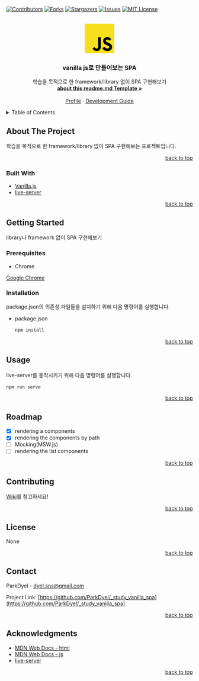 <div id="top"></div>
<!--
*** based https://github.com/othneildrew/Best-README-Template/blob/master/README.md
-->

<!-- PROJECT SHIELDS -->
<!--
*** I'm using markdown "reference style" links for readability.
*** Reference links are enclosed in brackets [ ] instead of parentheses ( ).
*** See the bottom of this document for the declaration of the reference variables
*** for contributors-url, forks-url, etc. This is an optional, concise syntax you may use.
*** https://www.markdownguide.org/basic-syntax/#reference-style-links
-->
[![Contributors][contributors-shield]][contributors-url]
[![Forks][forks-shield]][forks-url]
[![Stargazers][stars-shield]][stars-url]
[![Issues][issues-shield]][issues-url]
[![MIT License][license-shield]][license-url]
<!-- [![linkedin][linkedin-shield]][linkedin-url] #external Badge Ref-->

<!-- PROJECT LOGO -->
<br />
<div align="center">
  <a href="https://github.com/ParkDyel/_study_vanilla_spa">
    <img src="images/logo.png" alt="Logo" width="80" height="80">
  </a>

  <h3 align="center">vanilla js로 만들어보는 SPA</h3>

  <p align="center">
    학습을 목적으로 한 framework/library 없이 SPA 구현해보기
    <br />
    <a href="https://github.com/othneildrew/Best-README-Template"><strong>about this readme.md Template »</strong></a>
    <br />
    <br />
    <a href="https://github.com/ParkDyel">Profile</a>
    ·
    <a href="https://github.com/ParkDyel/_study_vanilla_spa/wiki/Guide">Development Guide</a>
  </p>
</div>



<!-- TABLE OF CONTENTS -->
<details>
  <summary>Table of Contents</summary>
  <ol>
    <li>
      <a href="#about-the-project">About The Project</a>
      <ul>
        <li><a href="#built-with">Built With</a></li>
      </ul>
    </li>
    <li>
      <a href="#getting-started">Getting Started</a>
      <ul>
        <li><a href="#prerequisites">Prerequisites</a></li>
        <li><a href="#installation">Installation</a></li>
      </ul>
    </li>
    <li><a href="#usage">Usage</a></li>
    <li><a href="#roadmap">Roadmap</a></li>
    <li><a href="#contributing">Contributing</a></li>
    <li><a href="#license">License</a></li>
    <li><a href="#contact">Contact</a></li>
    <li><a href="#acknowledgments">Acknowledgments</a></li>
  </ol>
</details>

<!-- ABOUT THE PROJECT -->
## About The Project

학습을 목적으로 한 framework/library 없이 SPA 구현해보는 프로젝트입니다.

<p align="right"><a href="#top">back to top</a></p>

### Built With

* [Vanilla.js](http://vanilla-js.com/)
* [live-server](https://www.npmjs.com/package/live-server)

<p align="right"><a href="#top">back to top</a></p>

<!-- GETTING STARTED -->
## Getting Started

library나 framework 없이 SPA 구현해보기

### Prerequisites

* Chrome

[Google Chrome](https://www.google.com/chrome/)

### Installation

package.json의 의존성 파일들을 설치하기 위해 다음 명령어를 실행합니다.

* package.json

  ```bash
  npm install
  ```

<p align="right"><a href="#top">back to top</a></p>

<!-- USAGE EXAMPLES -->
## Usage

live-server를 동작시키기 위해 다음 명령어를 실행합니다.

```bash
npm run serve
```

<p align="right"><a href="#top">back to top</a></p>

<!-- ROADMAP -->
## Roadmap

- [x] rendering a components
- [x] rendering the components by path
- [ ] Mocking(MSW.js)
- [ ] rendering the list components 

<p align="right"><a href="#top">back to top</a></p>

<!-- CONTRIBUTING -->
## Contributing

[Wiki](https://github.com/ParkDyel/_study_vanilla_spa/wiki/)를 참고하세요!

<p align="right"><a href="#top">back to top</a></p>

<!-- LICENSE -->
## License

None

<p align="right"><a href="#top">back to top</a></p>

<!-- CONTACT -->
## Contact

ParkDyel - dyel.sns@gmail.com

Project Link: [https://github.com/ParkDyel/_study_vanilla_spa](https://github.com/ParkDyel/_study_vanilla_spa)

<p align="right"><a href="#top">back to top</a></p>

<!-- ACKNOWLEDGMENTS -->
## Acknowledgments

* [MDN Web Docs - html](https://developer.mozilla.org/en-US/docs/Web/HTML)
* [MDN Web Docs - js](https://developer.mozilla.org/en-US/docs/Web/JavaScript)
* [live-server](https://www.npmjs.com/package/live-server)

<p align="right"><a href="#top">back to top</a></p>

<!-- MARKDOWN LINKS & IMAGES -->
<!-- https://www.markdownguide.org/basic-syntax/#reference-style-links -->
[contributors-shield]: https://img.shields.io/github/contributors/ParkDyel/_study_vanilla_spa.svg?style=for-the-badge
[contributors-url]: https://github.com/ParkDyel/_study_vanilla_spa/graphs/contributors
[forks-shield]: https://img.shields.io/github/forks/ParkDyel/_study_vanilla_spa.svg?style=for-the-badge
[forks-url]: https://github.com/ParkDyel/_study_vanilla_spa/network/members
[stars-shield]: https://img.shields.io/github/stars/ParkDyel/_study_vanilla_spa.svg?style=for-the-badge
[stars-url]: https://github.com/ParkDyel/_study_vanilla_spa/stargazers
[issues-shield]: https://img.shields.io/github/issues/ParkDyel/_study_vanilla_spa.svg?style=for-the-badge
[issues-url]: https://github.com/ParkDyel/_study_vanilla_spa/issues
[license-shield]: https://img.shields.io/github/license/ParkDyel/_study_vanilla_spa.svg?style=for-the-badge
[license-url]: https://github.com/ParkDyel/_study_vanilla_spa/blob/master/LICENSE.txt
<!-- Eternal Badge Ref -->
<!-- [linkedin-shield]: https://img.shields.io/badge/-LinkedIn-black.svg?style=for-the-badge&logo=linkedin&colorB=555 -->
<!-- [linkedin-url]: https://linkedin.com/in/ParkDyel -->
<!-- LOCAL Image Ref -->
<!-- [product-screenshot]: images/screenshot.png -->

